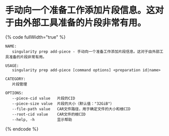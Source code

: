 # 手动向一个准备工作添加片段信息。这对于由外部工具准备的片段非常有用。

{% code fullWidth="true" %}
```
NAME:
   singularity prep add-piece - 手动向一个准备工作添加片段信息。这对于由外部工具准备的片段非常有用。

USAGE:
   singularity prep add-piece [command options] <preparation id|name>

CATEGORY:
   片段管理

OPTIONS:
   --piece-cid value   片段的CID
   --piece-size value  片段的大小（默认值："32GiB"）
   --file-path value   CAR文件路径，用于确定文件的大小和根CID
   --root-cid value    CAR文件的根CID
   --help, -h          显示帮助
```
{% endcode %}